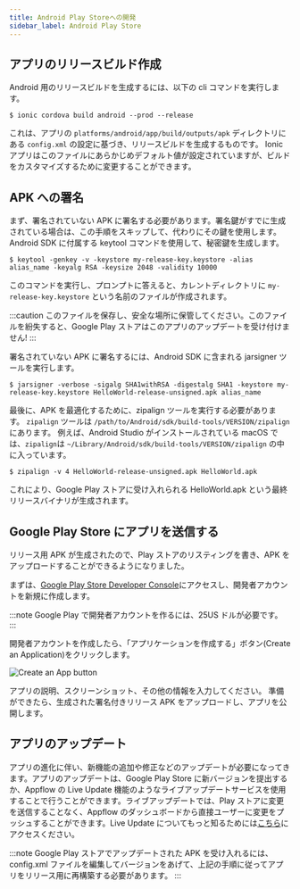 ```yaml
---
title: Android Play Storeへの開発
sidebar_label: Android Play Store
---
```


<head>
  <title>Android Play Storeでのリリース: Publish Your Ionic Apps</title>
  <meta
    name="description"
    content="Ionic documentation for Android Play Store app deployment. Read about how to generate a release build and publish your Ionic apps to the Google Play Store."
  />
</head>

## アプリのリリースビルド作成

Android 用のリリースビルドを生成するには、以下の cli コマンドを実行します。

```shell
$ ionic cordova build android --prod --release
```

これは、アプリの `platforms/android/app/build/outputs/apk` ディレクトリにある `config.xml` の設定に基づき、リリースビルドを生成するものです。
Ionic アプリはこのファイルにあらかじめデフォルト値が設定されていますが、ビルドをカスタマイズするために変更することができます。

## APK への署名

まず、署名されていない APK に署名する必要があります。署名鍵がすでに生成されている場合は、この手順をスキップして、代わりにその鍵を使用します。
Android SDK に付属する keytool コマンドを使用して、秘密鍵を生成します。

```shell
$ keytool -genkey -v -keystore my-release-key.keystore -alias alias_name -keyalg RSA -keysize 2048 -validity 10000
```

このコマンドを実行し、プロンプトに答えると、カレントディレクトリに `my-release-key.keystore` という名前のファイルが作成されます。

:::caution
このファイルを保存し、安全な場所に保管してください。このファイルを紛失すると、Google Play ストアはこのアプリのアップデートを受け付けません!
:::

署名されていない APK に署名するには、Android SDK に含まれる jarsigner ツールを実行します。

```shell
$ jarsigner -verbose -sigalg SHA1withRSA -digestalg SHA1 -keystore my-release-key.keystore HelloWorld-release-unsigned.apk alias_name
```

最後に、APK を最適化するために、zipalign ツールを実行する必要があります。
`zipalign` ツールは `/path/to/Android/sdk/build-tools/VERSION/zipalign` にあります。
例えば、Android Studio がインストールされている macOS では、`zipalign`は `~/Library/Android/sdk/build-tools/VERSION/zipalign` の中に入っています。

```shell
$ zipalign -v 4 HelloWorld-release-unsigned.apk HelloWorld.apk
```

これにより、Google Play ストアに受け入れられる HelloWorld.apk という最終リリースバイナリが生成されます。

## Google Play Store にアプリを送信する

リリース用 APK が生成されたので、Play ストアのリスティングを書き、APK をアップロードすることができるようになりました。

まずは、[Google Play Store Developer Console](https://play.google.com/apps/publish)にアクセスし、開発者アカウントを新規に作成します。

:::note
Google Play で開発者アカウントを作るには、25US ドルが必要です。
:::

開発者アカウントを作成したら、「アプリケーションを作成する」ボタン(Create an Application)をクリックします。

![Create an App button](/img/publishing/newAppGPlay.png)

アプリの説明、スクリーンショット、その他の情報を入力してください。
準備ができたら、生成された署名付きリリース APK をアップロードし、アプリを公開します。

## アプリのアップデート

アプリの進化に伴い、新機能の追加や修正などのアップデートが必要になってきます。アプリのアップデートは、Google Play Store に新バージョンを提出するか、Appflow の Live Update 機能のようなライブアップデートサービスを使用することで行うことができます。ライブアップデートでは、Play ストアに変更を送信することなく、Appflow のダッシュボードから直接ユーザーに変更をプッシュすることができます。Live Update についてもっと知るためには<a href="https://ionic.io/docs/appflow/deploy/intro" target="_blank">こちら</a>にアクセスください。

:::note
Google Play ストアでアップデートされた APK を受け入れるには、config.xml ファイルを編集してバージョンをあげて、上記の手順に従ってアプリをリリース用に再構築する必要があります。
:::
